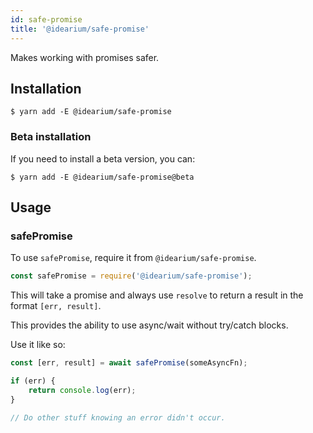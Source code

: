 ```yaml
---
id: safe-promise
title: '@idearium/safe-promise'
---
```


Makes working with promises safer.

## Installation

```shell
$ yarn add -E @idearium/safe-promise
```

### Beta installation

If you need to install a beta version, you can:

```shell
$ yarn add -E @idearium/safe-promise@beta
```

## Usage

### safePromise

To use `safePromise`, require it from `@idearium/safe-promise`.

```js
const safePromise = require('@idearium/safe-promise');
```

This will take a promise and always use `resolve` to return a result in the format `[err, result]`.

This provides the ability to use async/wait without try/catch blocks.

Use it like so:

```js
const [err, result] = await safePromise(someAsyncFn);

if (err) {
    return console.log(err);
}

// Do other stuff knowing an error didn't occur.
```
